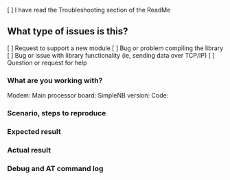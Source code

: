 <!--
Thanks for using SimpleNB!

Before opening an issue, please make sure you've read the README.
We do not respond to general questions here, use gitter chat for that.
Please provide the following information for all issues.
The issues that do not contain the relevant information may be rejected.

Please do ensure that your modem is properly powered and able to communicate
with your board before submitting any issues.
-->

[ ] I have read the Troubleshooting section of the ReadMe

## What type of issues is this?

[ ] Request to support a new module
    <!-- Please, consider forking and submitting a pull request! -->
[ ] Bug or problem compiling the library
[ ] Bug or issue with library functionality (ie, sending data over TCP/IP)
[ ] Question or request for help


### What are you working with?

Modem: <!-- Brand, model, variant, firmware version, ie Quectel BG96 Revision: BG96MAR02A07M1G -->
Main processor board: <!-- Uno, Zero, ESP32, Particle, etc -->
SimpleNB version: <!-- always try to use the latest (0.11.4) -->
Code: <!-- Example name or paste in your code -->

### Scenario, steps to reproduce
<!-- What you are trying to achieve and you can't? -->

### Expected result
<!-- What are you expecting to happen as the consequence of above reproduction steps? -->

### Actual result
<!-- What actually happens after the reproduction steps? Include the error output or a link to a gist if possible. -->

### Debug and AT command log
<!-- Enable debugging by defining TINY_GSM_DEBUG before including SimpleNB -->
<!-- The AT commands log you get using StreamDebugger or any other debugging method -->

